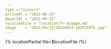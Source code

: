 ```yaml
---
type = "sojourn"
arriveAt = "2022-09-23"
departAt = "2022-09-25"
locationFile = "location/fr-dieppe.md"
image    = "2022/09/23/20220923-182933975.jpg"
---
```


{% locationPartial file=$locationFile /%} 
